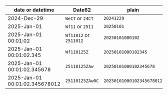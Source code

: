 | date or datetime               | Date62                 | plain                     |
|--------------------------------|------------------------|---------------------------|
| 2024-Dec-29                    | `WeCT` or `24CT`       | `20241229`                |
| 2025-Jan-01                    | `Wf11` or `2511`       | `20250101`                |
| 2025-Jan-01 00:01:02           | `Wf11012` or `2511012` | `20250101000102`          |
| 2025-Jan-01 00:01:02.345       | `Wf110125Z`            | `20250101000102345`       |
| 2025-Jan-01 00:01:02.345678    | `25110125ZAw`          | `20250101000102345678`    |
| 2025-Jan-01 00:01:02.345678012 | `25110125ZAw0C`        | `20250101000102345678012` |
